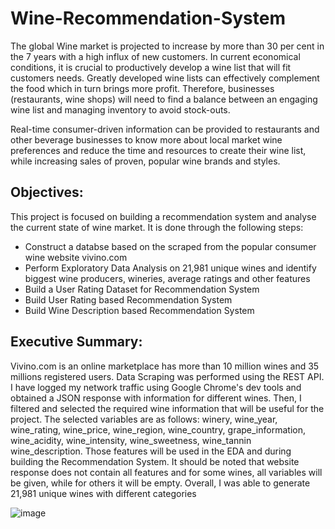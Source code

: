 # Wine-Recommendation-System
The global Wine market is projected to increase by more than 30 per cent in the 7 years with a high influx of new customers. In current economical conditions, it is crucial to productively develop a wine list that will fit customers needs. Greatly developed wine lists can effectively complement the food which in turn brings more profit. Therefore, businesses (restaurants, wine shops) will need to find a balance between an engaging wine list and managing inventory to avoid stock-outs.  

Real-time consumer-driven information can be provided to restaurants and other beverage businesses to know more about local market wine preferences and reduce the time and resources to create their wine list, while increasing sales of proven, popular wine brands and styles.

## Objectives:
This project is focused on building a recommendation system and analyse the current state of wine market. It is done through the following steps:

* Construct a databse based on the scraped from the popular consumer wine website vivino.com
* Perform Exploratory Data Analysis on 21,981 unique wines and identify biggest wine producers, wineries, average ratings and other features
* Build a User Rating Dataset for Recommendation System
* Build User Rating based Recommendation System
* Build Wine Description based Recommendation System

## Executive Summary:
Vivino.com is an online marketplace has more than 10 million wines and 35 millions registered users. Data Scraping was performed using the REST API. I have logged my network traffic using Google Chrome's dev tools and obtained a JSON response with information for different wines. Then, I filtered and selected the required wine information that will be useful for the project. The selected variables are as follows: winery, wine_year, wine_rating, wine_price, wine_region, wine_country, grape_information, wine_acidity, wine_intensity, wine_sweetness, wine_tannin wine_description. Those features will be used in the EDA and during building the Recommendation System. It should be noted that website response does not contain all features and for some wines, all variables will be given, while for others it will be empty. Overall, I was able to generate 21,981 unique wines with different categories




![image](https://user-images.githubusercontent.com/80535531/113129078-ed783e80-9233-11eb-8d14-ea3c8e98f8e7.png)

